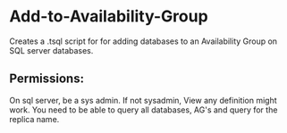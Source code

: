# Add-to-Availability-Group
Creates a .tsql script for for adding databases to an Availability Group on SQL server databases.

## Permissions:
On sql server, be a sys admin. If not sysadmin, View any definition might work. You need to be able to query all databases, AG's and query for the replica name.
